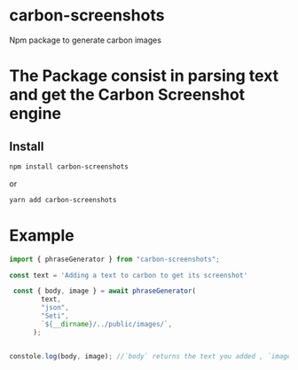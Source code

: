 # carbon-screenshots
Npm package to generate carbon images


# The Package consist in parsing text and get the Carbon Screenshot engine

## Install

```bash
npm install carbon-screenshots
```

or

```bash
yarn add carbon-screenshots
```

# Example

```typescript
import { phraseGenerator } from "carbon-screenshots";

const text = 'Adding a text to carbon to get its screenshot'

 const { body, image } = await phraseGenerator(
        text,
        "json",
        "Seti",
        `${__dirname}/../public/images/`,
      );


constole.log(body, image); //`body` returns the text you added , `image` will return the image path.
```